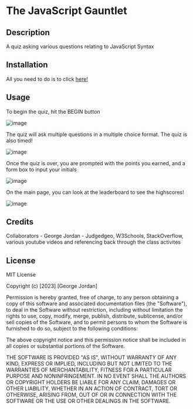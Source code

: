 # The JavaScript Gauntlet

## Description
A quiz asking various questions relating to JavaScript Syntax

## Installation
All you need to do is to click [here!](https://xasdfaf.github.io/The-JavaScript-Gauntlet/)

## Usage

To begin the quiz, hit the BEGIN button

![image](https://user-images.githubusercontent.com/117489964/225999176-50bd613e-2269-4062-818b-f33268e61a55.png)

The quiz will ask multiple questions in a multiple choice format.
The quiz is also timed!

![image](https://user-images.githubusercontent.com/117489964/226000089-ba4840e5-3d4c-4d02-893f-d4bf8f605c37.png)

Once the quiz is over, you are prompted with the points you earned, and a form box to input your initials

![image](https://user-images.githubusercontent.com/117489964/226000228-a804dfc6-ef11-4355-a63c-4d64b8dadc23.png)

On the main page, you can look at the leaderboard to see the highscores! 

![image](https://user-images.githubusercontent.com/117489964/226000317-f5ebf014-9046-47a2-bab1-61685dc37099.png)

## Credits
Collaborators - George Jordan - Judgedgeo, W3Schools, StackOverflow, various youtube videos and referencing back through the class activites

## License
MIT License

Copyright (c) [2023] [George Jordan]

Permission is hereby granted, free of charge, to any person obtaining a copy of this software and associated documentation files (the "Software"), to deal in the Software without restriction, including without limitation the rights to use, copy, modify, merge, publish, distribute, sublicense, and/or sell copies of the Software, and to permit persons to whom the Software is furnished to do so, subject to the following conditions:

The above copyright notice and this permission notice shall be included in all copies or substantial portions of the Software.

THE SOFTWARE IS PROVIDED "AS IS", WITHOUT WARRANTY OF ANY KIND, EXPRESS OR IMPLIED, INCLUDING BUT NOT LIMITED TO THE WARRANTIES OF MERCHANTABILITY, FITNESS FOR A PARTICULAR PURPOSE AND NONINFRINGEMENT. IN NO EVENT SHALL THE AUTHORS OR COPYRIGHT HOLDERS BE LIABLE FOR ANY CLAIM, DAMAGES OR OTHER LIABILITY, WHETHER IN AN ACTION OF CONTRACT, TORT OR OTHERWISE, ARISING FROM, OUT OF OR IN CONNECTION WITH THE SOFTWARE OR THE USE OR OTHER DEALINGS IN THE SOFTWARE.
